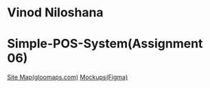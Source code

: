 # Vinod Niloshana 
# Simple-POS-System(Assignment 06)
[Site Map(gloomaps.com)](https://www.gloomaps.com/A6ADHjNZfr)
[Mockups(Figma)](https://www.figma.com/design/mTCl9Ouf56WG5sy1sCDfR0/SellMate-POS-System?node-id=1-4&t=7BSBrff93a01ffGV-1)

